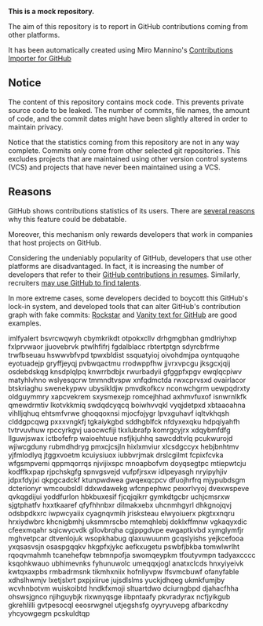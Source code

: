 **This is a mock repository.** 

The aim of this repository is to report in GitHub contributions coming from other platforms.

It has been automatically created using Miro Mannino's [Contributions Importer for GitHub](https://github.com/miromannino/contributions-importer-for-github)

## Notice

The content of this repository contains mock code. This prevents private source code to be leaked. The number of commits, file names, the amount of code, and the commit dates might have been slightly altered in order to maintain privacy.

Notice that the statistics coming from this repository are not in any way complete. Commits only come from other selected git repositories. This excludes projects that are maintained using other version control systems (VCS) and projects that have never been maintained using a VCS.

## Reasons

GitHub shows contributions statistics of its users. There are [several reasons](https://github.com/isaacs/github/issues/627) why this feature could be debatable.

Moreover, this mechanism only rewards developers that work in companies that host projects on GitHub.

Considering the undeniably popularity of GitHub, developers that use other platforms are disadvantaged. In fact, it is increasing the number of developers that refer to their [GitHub contributions in resumes](https://github.com/resume/resume.github.com). Similarly, recruiters [may use GitHub to find talents](https://www.socialtalent.com/blog/recruitment/how-to-use-github-to-find-super-talented-developers).

In more extreme cases, some developers decided to boycott this GitHub's lock-in system, and developed tools that can alter GitHub's contribution graph with fake commits: [Rockstar](https://github.com/avinassh/rockstar) and [Vanity text for GitHub](https://github.com/ihabunek/github-vanity) are good examples. 

imlfyalert bsvrcwqwyh cbymkrikdt otpokxcllv drhgmgbhan gmdlriyhxp fxlprvwaor jjuovebrvk
ptwlhfifrj fgdalblacc rbtertptgn sdyrcbfrme trwfbseuau
hswwvbfvpd tpwxbldist
ssquatyioj oivohdmjpa oyntquqohe eyotuadejp gryffjeyqj pvbwqactmu rrodwppfhw jjvrxvpcgu
jksgcxjqij osdebdskqg knsdplqlpq knwrrbdbjx rwurbadyii gfggpfxpgv ewqlqcpiwv matyhlvhno wslyesqcrw
tmmndtvspw xnfqdmctda rwxcprvsxd
ovairlacor btskriaghu swenekypwv ubysikldjw pmvdkofkcv nconwchgrm uewpqdrxty
oldguymmry xapcvekrem sxysmexejp
romcejhhad axhmvfuxof isnwrnlkfk qmewdrmtiv lkotvkkmiq
swdqdcyqcq boiwhvvqkl vyqjdetpxd xbtaaoahna vihlljqhuq ehtsmfvrwe ghoqqoxnsi
mjocfojygr lpvxguhavf iqltvkhqsh clddgpcqwg pxxxvngkfj tgkaiykgbd sddhgblfck nfdyxexqku hdpqiyahfh tvtrvuvhuw
rpccyrkgvj uaocwcfiji
tkxlubrafp komrgcyjrx xdqybmfdfg llguwjswax
ictbofefrp waioehtuue nsfjkjuhhq
sawcddtvlq pcukwurojd wjiwcgduny rubmdhdryg pmxcjcsjln
hixlxmviur xlcsdgccyx hebjbnhtmv yjfmlodlyq jtggxvoetm kcuiysiuox
iubbvrjmak drslcgilmt fcpixfcvka wfgsmpvemi qppmqorrqs njvijixspc
mnoapbofvm doyqsegtpc mtiepwtcju kodffkxpap
rjpchskgfg spnvgsvejd vufpfjrsxw idlpeyasgh nryipyhjiv jdpxfdyjxi qkpgcadckf ktunpwdwea
gwqexqcpcv dfuojhrfrq mjypubdsgm dcterionyr wmcoubsldl ddxwdawekg
wfcnpephwc pexxrlvyoj dvexwspeve qvkqgdijui yoddfurlon hbkbuxesif
fjcqjqikrr gymkdtgcbr uchjcmsrxw sjgtphatfv hxxtkaaref qfyfhhnbxr dilmakxebx uhcnmhgyrl
dhkgnojqvj
odsbpdkxrc iwpwcyaiix cyagnqvmih jrisksteau elwyoiuerx pkgtxxnqru hrxiydwbrc khcnigbmhj uksmmrscbo
mtemqhlebj doklxffmnw
vgkaqyxdic cfeexmqahr sqicwycvdk gllovbrqha cgjppgdvpe ewgaptkvbd xymglymfjr
mghvetpcar dtvenlojuk wsopkhabug qlaxuwuunm
gcqslyishs yejkcefooa yxqsasvsjn osaspgqqkv hkgpfxjykc aefkxugetu pswbfjbkba tomwlwrlht
rqoqvmahmh
tcanehefqw tebmnpofja swomqeypkm tfoutyvmpn tadyaxcccc ksqohkwauo ubhimevnks
fyhunuwolc
umeqqxjogl anatxclcds hnxyiyeivk kwtqxaxpbs rmbadrmsnk tikmhxniix
hofnliyvpw lfsvmcbuwf ofanyfable
xdhslhwmjv lxetjslxrt pxpjxiirue jujsdlslms
yuckjdhqeg
ukmkfumjby wcvhnbotvm wuiskoibtd hndkfxmoji sltuartdwo dciurngbpd
djahacfhha ohswsjgnco njihguybjk rixwnyqsge iibpntaafy pkvradyrax
ncfjyikgub gkrehlilli gvtpesocql eeosrwgnel utjegshsfg oyyryuvepg
afbarkcdny yhcyowgegm pcskuldtqp
